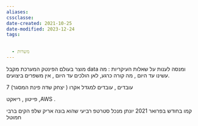 ```yaml
---
aliases: 
cssclasse: 
date-created: 2021-10-25
date-modified: 2023-12-24
tags:
  
  
  - משרות
---
```


מוצר בעולם הפינטק
המערכת מקבל data ומנסה לענות על שאלות העיקריות : מה עשינו עד היום , מה קורה כרגע, לאן הולכים עד היום , אין משפרים ביצועים.

7 עובדים , עובדים למגדל אקרו ( יצחק שדה פינת המסגר)

פייטון , ריאקט ,AWS .

קמו בחודש בפרואר 2021
יונתן מנכל  סטרטפ רביעי שהוא בונה
אריק שלפ הקים ברבי
חמוטל
